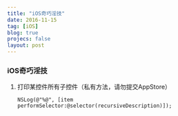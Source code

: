 ```yaml
---
title: "iOS奇巧淫技"
date: 2016-11-15
tag: [iOS]
blog: true
projecs: false
layout: post
---
```


### iOS奇巧淫技

1. 打印某控件所有子控件（私有方法，请勿提交AppStore）

   ```
   NSLog(@"%@", [item performSelector:@selector(recursiveDescription)]);
   ```

   ​